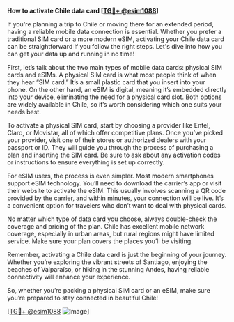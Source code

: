 **How to activate Chile data card [[TG💪+ @esim1088](https://t.me/s/esim1088)]**

If you're planning a trip to Chile or moving there for an extended period, having a reliable mobile data connection is essential. Whether you prefer a traditional SIM card or a more modern eSIM, activating your Chile data card can be straightforward if you follow the right steps. Let's dive into how you can get your data up and running in no time!

First, let’s talk about the two main types of mobile data cards: physical SIM cards and eSIMs. A physical SIM card is what most people think of when they hear “SIM card.” It’s a small plastic card that you insert into your phone. On the other hand, an eSIM is digital, meaning it’s embedded directly into your device, eliminating the need for a physical card slot. Both options are widely available in Chile, so it’s worth considering which one suits your needs best.

To activate a physical SIM card, start by choosing a provider like Entel, Claro, or Movistar, all of which offer competitive plans. Once you’ve picked your provider, visit one of their stores or authorized dealers with your passport or ID. They will guide you through the process of purchasing a plan and inserting the SIM card. Be sure to ask about any activation codes or instructions to ensure everything is set up correctly.

For eSIM users, the process is even simpler. Most modern smartphones support eSIM technology. You’ll need to download the carrier’s app or visit their website to activate the eSIM. This usually involves scanning a QR code provided by the carrier, and within minutes, your connection will be live. It’s a convenient option for travelers who don’t want to deal with physical cards.

No matter which type of data card you choose, always double-check the coverage and pricing of the plan. Chile has excellent mobile network coverage, especially in urban areas, but rural regions might have limited service. Make sure your plan covers the places you’ll be visiting.

Remember, activating a Chile data card is just the beginning of your journey. Whether you’re exploring the vibrant streets of Santiago, enjoying the beaches of Valparaíso, or hiking in the stunning Andes, having reliable connectivity will enhance your experience.

So, whether you’re packing a physical SIM card or an eSIM, make sure you’re prepared to stay connected in beautiful Chile! 

[[TG💪+ @esim1088](https://t.me/s/esim1088) ![Image](https://i.postimg.cc/Y0z9fWf4/image.png)]
